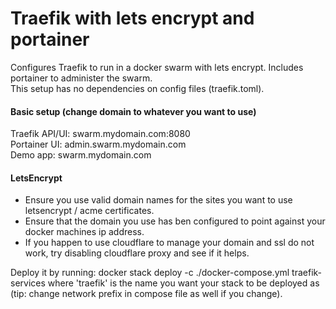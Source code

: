 # Traefik with lets encrypt and portainer

Configures Traefik to run in a docker swarm with lets encrypt. Includes portainer to administer the swarm.  
This setup has no dependencies on config files (traefik.toml).

#### Basic setup (change domain to whatever you want to use)

Traefik API/UI: swarm.mydomain.com:8080  
Portainer UI: admin.swarm.mydomain.com  
Demo app: swarm.mydomain.com

#### LetsEncrypt

* Ensure you use valid domain names for the sites you want to use letsencrypt / acme certificates.
* Ensure that the domain you use has ben configured to point against your docker machines ip address.
* If you happen to use cloudflare to manage your domain and ssl do not work, try disabling cloudflare proxy and see if it helps.

Deploy it by running: docker stack deploy -c ./docker-compose.yml traefik-services
where 'traefik' is the name you want your stack to be deployed as (tip: change network prefix in compose file as well if you change).

